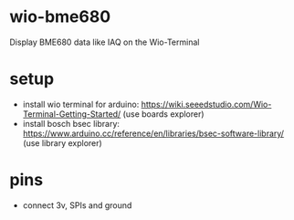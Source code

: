 # wio-bme680
Display BME680 data like IAQ on the Wio-Terminal

# setup
- install wio terminal for arduino: https://wiki.seeedstudio.com/Wio-Terminal-Getting-Started/ (use boards explorer)
- install bosch bsec library: https://www.arduino.cc/reference/en/libraries/bsec-software-library/ (use library explorer)

# pins
- connect 3v, SPIs and ground

